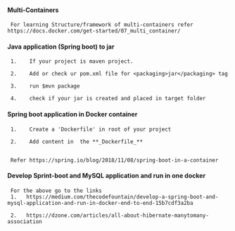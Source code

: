 
#### Multi-Containers
     
     For learning Structure/framework of multi-containers refer https://docs.docker.com/get-started/07_multi_container/

#### Java application (Spring boot) to jar
     1.    If your project is maven project.

     2.    Add or check ur pom.xml file for <packaging>jar</packaging> tag

     3.    run $mvn package

     4.    check if your jar is created and placed in target folder 

#### Spring boot application in Docker container
     
     1.    Create a 'Dockerfile' in root of your project

     2.    Add content in  the **_Dockerfile_**


     Refer https://spring.io/blog/2018/11/08/spring-boot-in-a-container

####  Develop Sprint-boot and MySQL application and run in one docker

     For the above go to the links 
     1.   https://medium.com/thecodefountain/develop-a-spring-boot-and-mysql-application-and-run-in-docker-end-to-end-15b7cdf3a2ba

     2.   https://dzone.com/articles/all-about-hibernate-manytomany-association